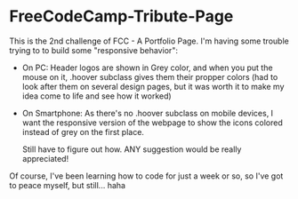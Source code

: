 # FreeCodeCamp-Tribute-Page
This is the 2nd challenge of FCC - A Portfolio Page.
I'm having some trouble trying to to build some "responsive behavior":

- On PC: Header logos are shown in Grey color, and when you put the mouse on it, .hoover subclass gives them their propper colors (had to look after them on several design pages, but it was worth it to make my idea come to life and see how it worked)
- On Smartphone: As there's no .hoover subclass on mobile devices, I want the responsive version of the webpage to show the icons colored instead of grey on the first place. 
  
  Still have to figure out how. ANY suggestion would be really appreciated!

Of course, I've been learning how to code for just a week or so, so I've got to peace myself, but still... haha 
